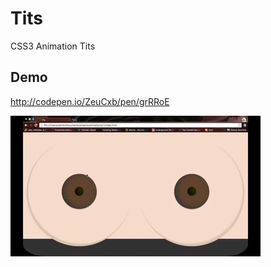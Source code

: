 # Tits
CSS3 Animation Tits

## Demo
http://codepen.io/ZeuCxb/pen/grRRoE

![Alt Text](https://github.com/zeucxb/Tits/raw/master/bloggif_56f6dc5d20308.gif)
